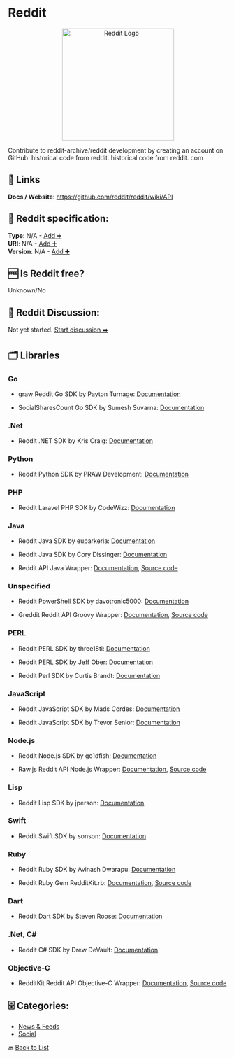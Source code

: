 # Reddit
<p align="center">
    <img width="256" src="https://raw.githubusercontent.com/apis-list/apis-list/main/apis/reddit/logo_256x256.png" alt="Reddit Logo"/>
</p>
Contribute to reddit-archive/reddit development by creating an account on GitHub. historical code from reddit. historical code from reddit. com

##  🔗 Links
**Docs / Website**: https://github.com/reddit/reddit/wiki/API

## 🧬 Reddit specification:
**Type**: N/A - [Add ➕](https://github.com/apis-list/apis-list/edit/main/apis-list.yaml)  
**URI**: N/A - [Add ➕](https://github.com/apis-list/apis-list/edit/main/apis-list.yaml)  
**Version**: N/A - [Add ➕](https://github.com/apis-list/apis-list/edit/main/apis-list.yaml)

## 🆓 Is Reddit free?
 Unknown/No 

## 💬 Reddit Discussion:
Not yet started. [Start discussion ➡️](https://github.com/apis-list/apis-list/discussions/new)

## 🗂️ Libraries
### Go
- graw Reddit Go SDK by Payton Turnage: [Documentation](https://github.com/turnage/graw)

- SocialSharesCount Go SDK by Sumesh Suvarna: [Documentation](https://github.com/gssumesh/socialsharescount)

### .Net
- Reddit .NET SDK by Kris Craig: [Documentation](https://github.com/sirkris/Reddit.NET)

### Python
- Reddit Python SDK by PRAW Development: [Documentation](https://github.com/praw-dev/praw)

### PHP
- Reddit Laravel PHP SDK by CodeWizz: [Documentation](https://github.com/codewizz/laravel-reddit-api)

### Java
- Reddit Java SDK by euparkeria: [Documentation](https://github.com/euparkeria/RedditJerk)

- Reddit Java SDK by Cory Dissinger: [Documentation](https://github.com/corydissinger/raw4j)

- Reddit API Java Wrapper: [Documentation](https://thatjavanerd.github.io/JRAW/), [Source code](https://github.com/thatJavaNerd/JRAW)

### Unspecified
- Reddit PowerShell SDK by davotronic5000: [Documentation](https://github.com/davotronic5000/PoSh_Reddit)

- Greddit Reddit API Groovy Wrapper: [Documentation](http://www.reddit.com/dev/api), [Source code](https://github.com/Steveice10/Greddit)

### PERL
- Reddit PERL SDK by three18ti: [Documentation](https://github.com/three18ti/Reddit.pm)

- Reddit PERL SDK by Jeff Ober: [Documentation](https://github.com/jsober/Reddit-API)

- Reddit Perl SDK by Curtis Brandt: [Documentation](https://github.com/aggrolite/Mojo-Snoo)

### JavaScript
- Reddit JavaScript SDK by Mads Cordes: [Documentation](https://github.com/Mobilpadde/NRAW.js)

- Reddit JavaScript SDK by Trevor Senior: [Documentation](https://github.com/trevorsenior/snoocore)

### Node.js
- Reddit Node.js SDK by go1dfish: [Documentation](https://github.com/go1dfish/nodewhal)

- Raw.js Reddit API Node.js Wrapper: [Documentation](https://bitbucket.org/Doctor_McKay/raw.js), [Source code](http://www.reddit.com/r/rawjs/wiki/documentation)

### Lisp
- Reddit Lisp SDK by jperson: [Documentation](https://github.com/jperson/cl-reddit)

### Swift
- Reddit Swift SDK by sonson: [Documentation](https://github.com/sonsongithub/reddift)

### Ruby
- Reddit Ruby SDK by Avinash Dwarapu: [Documentation](https://github.com/avidw/redd)

- Reddit Ruby Gem RedditKit.rb: [Documentation](http://rdoc.info/gems/redditkit/), [Source code](https://github.com/samsymons/RedditKit.rb)

### Dart
- Reddit Dart SDK by Steven Roose: [Documentation](https://github.com/stevenroose/dart-reddit)

### .Net, C#
- Reddit C# SDK by Drew DeVault: [Documentation](https://github.com/SirCmpwn/RedditSharp)

### Objective-C
- RedditKit Reddit API Objective-C Wrapper: [Documentation](http://redditkit.com/), [Source code](https://github.com/samsymons/RedditKit)


## 🗄️ Categories:
- [News & Feeds](https://github.com/apis-list/apis-list#news--feeds-)
- [Social](https://github.com/apis-list/apis-list#social-)

🔙  [Back to List](https://github.com/apis-list/apis-list)
